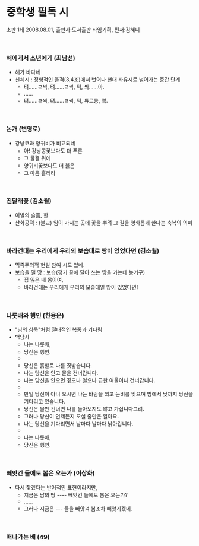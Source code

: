 # 중학생 필독 시

초판 1쇄 2008.08.01, 출판사:도서출판 타임기획, 편저:김혜니

<br>

### 해에게서 소년에게 (최남선)
- 해가 바다네
- 신체시 : 정형적인 율격(3,4조)에서 벗어나 현대 자유시로 넘어가는 중간 단계
  - 텨......ㄹ썩, 텨......ㄹ썩, 턱, 쏴......아.
  - ......
  - 텨......ㄹ썩, 텨......ㄹ썩, 턱, 튜르릉, 콱.
  
<br>

### 논개 (변영로)
- 강낭코과 양귀비가 비교되네
  - 아! 강낭콩꽃보다도 더 푸른
  - 그 물결 위에
  - 양귀비꽃보다도 더 붉은
  - 그 마음 흘러라

<br>

### 진달래꽃 (김소월)
- 이별의 슬픔, 한
- 산화공덕 : (불교) 임이 가시는 곳에 꽃을 뿌려 그 길을 영화롭게 한다는 축복의 의미

<br>

### 바라건대는 우리에게 우리의 보습대로  땅이 있었다면 (김소월)
- 믹족주의적 현실 참여 시도 있네.
- 보습을 댈 땅 : 보습(쟁기 끝에 달아 쓰는 땅을 가는데 농기구)
  - 집 잃은 내 몸이여,
  - 바라건대는 우리에게 우리의 모습대일 땅이 있었다면!
  
<br>

### 나룻배와 행인 (한용운)
- "님의 침묵"처럼 절대적인 복종과 기다림
- 백담사
  - 나는 나룻배,
  - 당신은 행인.
  -
  - 당신은 흙발로 나를 짓밟습니다.
  - 나는 당신을 안고 물을 건너갑니다.
  - 나는 당신을 안으면 깊으나 얼으나 급한 여울이나 건너갑니다.
  -
  - 만일 당신이 아니 오시면 나는 바람을 쐬고 눈비를 맞으며 밤에서 낮까지 당신을 기다리고 있습니다.
  - 당신은 물만 건너면 나를 돌아보지도 않고 가십니다그려.
  - 그러나 당신이 언제든지 오실 줄만은 알아요.
  - 나는 당신을 기다리면서 날마다 날마다 낡아갑니다.
  -
  - 나는 나룻배,
  - 당신은 행인.

<br>

### 빼앗긴 들에도 봄은 오는가 (이상화)
- 다시 찾겠다는 반어적인 표현이라지만,
  - 지금은 남의 땅 ---- 빼앗긴 들에도 봄은 오는가?
  - ......
  - 그러나 지금은 --- 들을 빼앗겨 봄조차 빼앗기겠네.
  
<br>

### 떠나가는 배 (49)